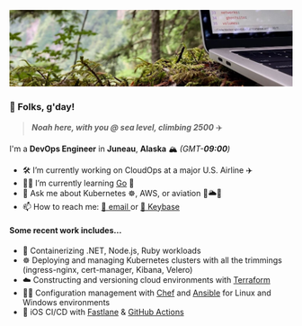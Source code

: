 ![Coding in woods header image](cover.jpeg)
### 👋 Folks, g'day!

> ***Noah here, with you @ sea level, climbing 2500*** ✈️

I'm a **DevOps Engineer** in **Juneau**, **Alaska** 🏔 *(GMT-**09:00**)*

- 🛠 I’m currently working on CloudOps at a major U.S. Airline ✈️
- 🧑‍💻 I’m currently learning [Go](https://go.dev) 💨
- 💬 Ask me about Kubernetes ☸️, AWS,  or aviation 🛫🌥🛬
- 📫 How to reach me: [📧 email ](public@noahsbwilliams.com) or [🔑 Keybase](https://keybase.io/noahsbwilliams)

#### Some recent work includes...

- 🐳 Containerizing .NET, Node.js, Ruby workloads
- ☸️ Deploying and managing Kubernetes clusters with all the trimmings (ingress-nginx, cert-manager, Kibana, Velero)
- ☁️ Constructing and versioning cloud environments with [Terraform](https://terraform.io) 
- 🧑‍🍳 Configuration management with [Chef](https://chef.io) and [Ansible](https://www.ansible.com) for Linux and Windows environments
- 📱 iOS CI/CD with [Fastlane](https://fastlane.tools) & [GitHub Actions](https://github.com/features/actions)
